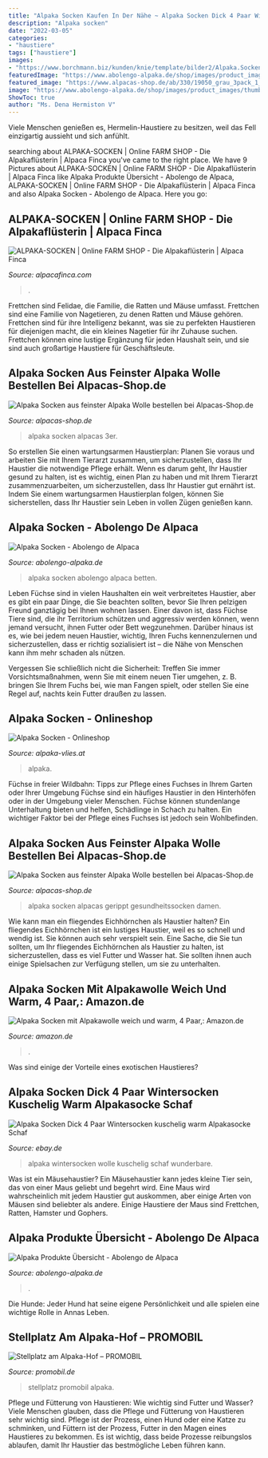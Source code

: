 ```yaml
---
title: "Alpaka Socken Kaufen In Der Nähe ~ Alpaka Socken Dick 4 Paar Wintersocken Kuschelig Warm Alpakasocke Schaf"
description: "Alpaka socken"
date: "2022-03-05"
categories:
- "haustiere"
tags: ["haustiere"]
images:
- "https://www.borchmann.biz/kunden/knie/template/bilder2/Alpaka.Socken1.jpg"
featuredImage: "https://www.abolengo-alpaka.de/shop/images/product_images/original_images/kuschelweiche-socken.jpg"
featured_image: "https://www.alpacas-shop.de/ab/330/19050_grau_3pack_1_1608.jpg"
image: "https://www.abolengo-alpaka.de/shop/images/product_images/thumbnail_images/socken-alpaka-kuschelig.jpg"
ShowToc: true
author: "Ms. Dena Hermiston V"
---
```



Viele Menschen genießen es, Hermelin-Haustiere zu besitzen, weil das Fell einzigartig aussieht und sich anfühlt.

	

		
searching about ALPAKA-SOCKEN | Online FARM SHOP - Die Alpakaflüsterin | Alpaca Finca you've came to the right place. We have 9 Pictures about ALPAKA-SOCKEN | Online FARM SHOP - Die Alpakaflüsterin | Alpaca Finca like Alpaka Produkte Übersicht - Abolengo de Alpaca, ALPAKA-SOCKEN | Online FARM SHOP - Die Alpakaflüsterin | Alpaca Finca and also Alpaka Socken - Abolengo de Alpaca. Here you go:
		
    
## ALPAKA-SOCKEN | Online FARM SHOP - Die Alpakaflüsterin | Alpaca Finca

<img loading=lazy src="https://image.jimcdn.com/app/cms/image/transf/dimension=1920x400:format=jpg/path/sbb08d506d5a16e04/image/i5206e4badb3b0b9a/version/1541526585/image.jpg" onerror="this.onerror=null;this.src='https://tse3.mm.bing.net/th?id=OIP.iPVlyPMFLH8O5VHPSUwiRwAAAA&amp;pid=15.1';" alt="ALPAKA-SOCKEN | Online FARM SHOP - Die Alpakaflüsterin | Alpaca Finca">

_Source: alpacafinca.com_

>. 

	

Frettchen sind Felidae, die Familie, die Ratten und Mäuse umfasst.
Frettchen sind eine Familie von Nagetieren, zu denen Ratten und Mäuse gehören. Frettchen sind für ihre Intelligenz bekannt, was sie zu perfekten Haustieren für diejenigen macht, die ein kleines Nagetier für ihr Zuhause suchen. Frettchen können eine lustige Ergänzung für jeden Haushalt sein, und sie sind auch großartige Haustiere für Geschäftsleute.

    
## Alpaka Socken Aus Feinster Alpaka Wolle Bestellen Bei Alpacas-Shop.de

<img loading=lazy src="https://www.alpacas-shop.de/ab/330/19010_grau_3pack_1_1384.jpg" onerror="this.onerror=null;this.src='https://tse3.mm.bing.net/th?id=OIP.-gGd_cHvtmk5ijfbLL6PFwAAAA&amp;pid=15.1';" alt="Alpaka Socken aus feinster Alpaka Wolle bestellen bei Alpacas-Shop.de">

_Source: alpacas-shop.de_

>alpaka socken alpacas 3er. 

	

So erstellen Sie einen wartungsarmen Haustierplan: Planen Sie voraus und arbeiten Sie mit Ihrem Tierarzt zusammen, um sicherzustellen, dass Ihr Haustier die notwendige Pflege erhält.
Wenn es darum geht, Ihr Haustier gesund zu halten, ist es wichtig, einen Plan zu haben und mit Ihrem Tierarzt zusammenzuarbeiten, um sicherzustellen, dass Ihr Haustier gut ernährt ist. Indem Sie einem wartungsarmen Haustierplan folgen, können Sie sicherstellen, dass Ihr Haustier sein Leben in vollen Zügen genießen kann.

    
## Alpaka Socken - Abolengo De Alpaca

<img loading=lazy src="https://www.abolengo-alpaka.de/shop/images/product_images/original_images/kuschelweiche-socken.jpg" onerror="this.onerror=null;this.src='https://tse4.mm.bing.net/th?id=OIP.46_Zgex6IUWCeGD9mZSglAEzDL&amp;pid=15.1';" alt="Alpaka Socken - Abolengo de Alpaca">

_Source: abolengo-alpaka.de_

>alpaka socken abolengo alpaca betten. 

	

Leben
Füchse sind in vielen Haushalten ein weit verbreitetes Haustier, aber es gibt ein paar Dinge, die Sie beachten sollten, bevor Sie Ihren pelzigen Freund ganztägig bei Ihnen wohnen lassen.
Einer davon ist, dass Füchse Tiere sind, die ihr Territorium schützen und aggressiv werden können, wenn jemand versucht, ihnen Futter oder Bett wegzunehmen. Darüber hinaus ist es, wie bei jedem neuen Haustier, wichtig, Ihren Fuchs kennenzulernen und sicherzustellen, dass er richtig sozialisiert ist – die Nähe von Menschen kann ihm mehr schaden als nützen.

Vergessen Sie schließlich nicht die Sicherheit: Treffen Sie immer Vorsichtsmaßnahmen, wenn Sie mit einem neuen Tier umgehen, z. B. bringen Sie Ihrem Fuchs bei, wie man Fangen spielt, oder stellen Sie eine Regel auf, nachts kein Futter draußen zu lassen.

    
## Alpaka Socken - Onlineshop

<img loading=lazy src="https://image.jimcdn.com/app/cms/image/transf/dimension=1820x1280:format=jpg/path/scb7d5e902a61ea2f/image/i3bd5409d57caaee0/version/1529773955/image.jpg" onerror="this.onerror=null;this.src='https://tse1.mm.bing.net/th?id=OIP.UfNOH99QSTC9Ud4OylNWuAHaLO&amp;pid=15.1';" alt="Alpaka Socken - Onlineshop">

_Source: alpaka-vlies.at_

>alpaka. 

	

Füchse in freier Wildbahn: Tipps zur Pflege eines Fuchses in Ihrem Garten oder Ihrer Umgebung
Füchse sind ein häufiges Haustier in den Hinterhöfen oder in der Umgebung vieler Menschen. Füchse können stundenlange Unterhaltung bieten und helfen, Schädlinge in Schach zu halten. Ein wichtiger Faktor bei der Pflege eines Fuchses ist jedoch sein Wohlbefinden.

    
## Alpaka Socken Aus Feinster Alpaka Wolle Bestellen Bei Alpacas-Shop.de

<img loading=lazy src="https://www.alpacas-shop.de/ab/330/19050_grau_3pack_1_1608.jpg" onerror="this.onerror=null;this.src='https://tse1.mm.bing.net/th?id=OIP.OEwwilTFCM0E9kyeRamTqAAAAA&amp;pid=15.1';" alt="Alpaka Socken aus feinster Alpaka Wolle bestellen bei Alpacas-Shop.de">

_Source: alpacas-shop.de_

>alpaka socken alpacas gerippt gesundheitssocken damen. 

	

Wie kann man ein fliegendes Eichhörnchen als Haustier halten?
Ein fliegendes Eichhörnchen ist ein lustiges Haustier, weil es so schnell und wendig ist. Sie können auch sehr verspielt sein. Eine Sache, die Sie tun sollten, um Ihr fliegendes Eichhörnchen als Haustier zu halten, ist sicherzustellen, dass es viel Futter und Wasser hat. Sie sollten ihnen auch einige Spielsachen zur Verfügung stellen, um sie zu unterhalten.

    
## Alpaka Socken Mit Alpakawolle Weich Und Warm, 4 Paar,: Amazon.de

<img loading=lazy src="https://images-na.ssl-images-amazon.com/images/I/51qJcZmbt9L._SY445_.jpg" onerror="this.onerror=null;this.src='https://tse1.mm.bing.net/th?id=OIP.h_a4D1LLMOAbGSLzYjxatwAAAA&amp;pid=15.1';" alt="Alpaka Socken mit Alpakawolle weich und warm, 4 Paar,: Amazon.de">

_Source: amazon.de_

>. 

	

Was sind einige der Vorteile eines exotischen Haustieres?

    
## Alpaka Socken Dick 4 Paar Wintersocken Kuschelig Warm Alpakasocke Schaf

<img loading=lazy src="https://www.borchmann.biz/kunden/knie/template/bilder2/Alpaka.Socken1.jpg" onerror="this.onerror=null;this.src='https://tse2.mm.bing.net/th?id=OIP.BQNrz7n6z5EyOX6U0O-vugHaI3&amp;pid=15.1';" alt="Alpaka Socken Dick 4 Paar Wintersocken kuschelig warm Alpakasocke Schaf">

_Source: ebay.de_

>alpaka wintersocken wolle kuschelig schaf wunderbare. 

	

Was ist ein Mäusehaustier?
Ein Mäusehaustier kann jedes kleine Tier sein, das von einer Maus geliebt und begehrt wird. Eine Maus wird wahrscheinlich mit jedem Haustier gut auskommen, aber einige Arten von Mäusen sind beliebter als andere. Einige Haustiere der Maus sind Frettchen, Ratten, Hamster und Gophers.

    
## Alpaka Produkte Übersicht - Abolengo De Alpaca

<img loading=lazy src="https://www.abolengo-alpaka.de/shop/images/product_images/thumbnail_images/socken-alpaka-kuschelig.jpg" onerror="this.onerror=null;this.src='https://tse1.mm.bing.net/th?id=OIP.orbToXnj6oWB9nBaiLW1KAAAAA&amp;pid=15.1';" alt="Alpaka Produkte Übersicht - Abolengo de Alpaca">

_Source: abolengo-alpaka.de_

>. 

	

Die Hunde: Jeder Hund hat seine eigene Persönlichkeit und alle spielen eine wichtige Rolle in Annas Leben.

    
## Stellplatz Am Alpaka-Hof – PROMOBIL

<img loading=lazy src="https://imgsdb1.promobil.de/image/5eef4aae3ad6860800b36493-websiteArticle.jpg" onerror="this.onerror=null;this.src='https://tse1.mm.bing.net/th?id=OIP.CYY_3AWkKB5jIh1tmWPFsgHaFH&amp;pid=15.1';" alt="Stellplatz am Alpaka-Hof – PROMOBIL">

_Source: promobil.de_

>stellplatz promobil alpaka. 

	

Pflege und Fütterung von Haustieren: Wie wichtig sind Futter und Wasser?
Viele Menschen glauben, dass die Pflege und Fütterung von Haustieren sehr wichtig sind. Pflege ist der Prozess, einen Hund oder eine Katze zu schminken, und Füttern ist der Prozess, Futter in den Magen eines Haustieres zu bekommen. Es ist wichtig, dass beide Prozesse reibungslos ablaufen, damit Ihr Haustier das bestmögliche Leben führen kann.

